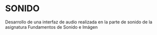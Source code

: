 # SONIDO
Desarrollo de una interfaz de audio realizada en la parte de sonido de la asignatura Fundamentos de Sonido e Imágen
